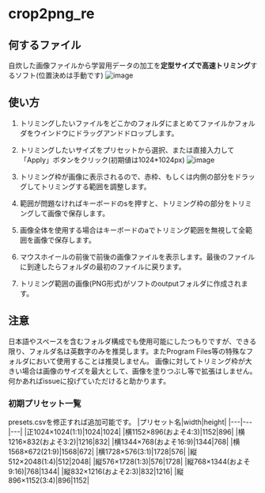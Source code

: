 # crop2png_re

## 何するファイル
自炊した画像ファイルから学習用データの加工を**定型サイズで高速トリミング**するソフト(位置決めは手動です)
![image](https://github.com/user-attachments/assets/21ff7a99-7eb6-405e-adcf-589c860fa87c)

## 使い方
1. トリミングしたいファイルをどこかのフォルダにまとめてファイルかフォルダをウインドウにドラッグアンドドロップします。
2. トリミングしたいサイズをプリセットから選択、または直接入力して「Apply」ボタンをクリック(初期値は1024*1024px)
   ![image](https://github.com/user-attachments/assets/f90023e6-24e2-4f25-9c3d-fe6415743186)

1. トリミング枠が画像に表示されるので、赤枠、もしくは内側の部分をドラッグしてトリミングする範囲を調整します。
1. 範囲が問題なければキーボードのsを押すと、トリミング枠の部分をトリミングして画像で保存します。
1. 画像全体を使用する場合はキーボードのaでトリミング範囲を無視して全範囲を画像で保存します。
2. マウスホイールの前後で前後の画像ファイルを表示します。最後のファイルに到達したらフォルダの最初のファイルに戻ります。
1. トリミング範囲の画像(PNG形式)がソフトのoutputフォルダに作成されます。

## 注意
日本語やスペースを含むフォルダ構成でも使用可能にしたつもりですが、できる限り、フォルダ名は英数字のみを推奨します。またProgram Files等の特殊なフォルダにおいて使用することは推奨しません。
画像に対してトリミング枠が大きい場合は画像のサイズを最大として、画像を塗りつぶし等で拡張はしません。
何かあればissueに投げていただけると助かります。

### 初期プリセット一覧
presets.csvを修正すれば追加可能です。
|プリセット名|width|height|
|---|---|---|
|正1024×1024(1:1)|1024|1024|
|横1152×896(およそ4:3)|1152|896|
|横1216×832(およそ3:2)|1216|832|
|横1344×768(およそ16:9)|1344|768|
|横1568×672(21:9)|1568|672|
|横1728×576(3:1)|1728|576|
|縦512×2048(1:4)|512|2048|
|縦576×1728(1:3)|576|1728|
|縦768×1344(およそ9:16)|768|1344|
|縦832×1216(およそ2:3)|832|1216|
|縦896×1152(3:4)|896|1152|

